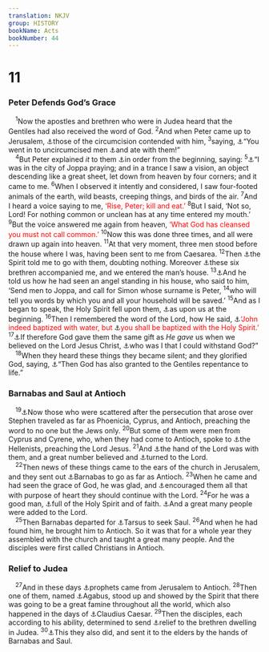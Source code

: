 ```yaml
---
translation: NKJV
group: HISTORY
bookName: Acts 
bookNumber: 44
---
```


<div class="title"><h1>11</h1><h3>Peter Defends God’s Grace</h3></div>
<span class="verse cong_11_1"> <sup>1</sup>Now the apostles and brethren who were in Judea heard that the Gentiles had also received the word of God. </span>
<span class="verse cong_11_2"><sup>2</sup>And when Peter came up to Jerusalem, <a data-toggle="tooltip" data-placement="bottom" title="Acts 10:45">⚓</a>those of the circumcision contended with him, </span>
<span class="verse cong_11_3"><sup>3</sup>saying, <a data-toggle="tooltip" data-placement="bottom" title="Matt. 9:11; Acts 10:28">⚓</a>“You went in to uncircumcised men <a data-toggle="tooltip" data-placement="bottom" title="Gal. 2:12">⚓</a>and ate with them!”<br/></span>
<span class="verse cong_11_4"> <sup>4</sup>But Peter explained <i>it</i> to them <a data-toggle="tooltip" data-placement="bottom" title="Luke 1:3">⚓</a>in order from the beginning, saying: </span>
<span class="verse cong_11_5"><sup>5</sup><a data-toggle="tooltip" data-placement="bottom" title="Acts 10:9">⚓</a>“I was in the city of Joppa praying; and in a trance I saw a vision, an object descending like a great sheet, let down from heaven by four corners; and it came to me. </span>
<span class="verse cong_11_6"><sup>6</sup>When I observed it intently and considered, I saw four-footed animals of the earth, wild beasts, creeping things, and birds of the air. </span>
<span class="verse cong_11_7"><sup>7</sup>And I heard a voice saying to me, <font color="red">‘Rise, Peter; kill and eat.’</font></span>
<span class="verse cong_11_8"><sup>8</sup>But I said, ‘Not so, Lord! For nothing common or unclean has at any time entered my mouth.’ </span>
<span class="verse cong_11_9"><sup>9</sup>But the voice answered me again from heaven, <font color="red">‘What God has cleansed you must not call common.’</font></span>
<span class="verse cong_11_10"><sup>10</sup>Now this was done three times, and all were drawn up again into heaven. </span>
<span class="verse cong_11_11"><sup>11</sup>At that very moment, three men stood before the house where I was, having been sent to me from Caesarea. </span>
<span class="verse cong_11_12"><sup>12</sup>Then <a data-toggle="tooltip" data-placement="bottom" title="(John 16:13); Acts 10:19; 15:7">⚓</a>the Spirit told me to go with them, doubting nothing. Moreover <a data-toggle="tooltip" data-placement="bottom" title="Acts 10:23">⚓</a>these six brethren accompanied me, and we entered the man’s house. </span>
<span class="verse cong_11_13"><sup>13</sup><a data-toggle="tooltip" data-placement="bottom" title="Acts 10:30">⚓</a>And he told us how he had seen an angel standing in his house, who said to him, ‘Send men to Joppa, and call for Simon whose surname is Peter, </span>
<span class="verse cong_11_14"><sup>14</sup>who will tell you words by which you and all your household will be saved.’ </span>
<span class="verse cong_11_15"><sup>15</sup>And as I began to speak, the Holy Spirit fell upon them, <a data-toggle="tooltip" data-placement="bottom" title="Acts 2:1–4; 15:7–9">⚓</a>as upon us at the beginning. </span>
<span class="verse cong_11_16"><sup>16</sup>Then I remembered the word of the Lord, how He said, <a data-toggle="tooltip" data-placement="bottom" title="Matt. 3:11; Mark 1:8; John 1:26, 33; Acts 1:5; 19:4">⚓</a><font color="red">‘John indeed baptized with water, but </font><a data-toggle="tooltip" data-placement="bottom" title="Is. 44:3">⚓</a><font color="red">you shall be baptized with the Holy Spirit.’</font></span>
<span class="verse cong_11_17"><sup>17</sup><a data-toggle="tooltip" data-placement="bottom" title="(Acts 15:8, 9)">⚓</a>If therefore God gave them the same gift as <i>He</i> <i>gave</i> us when we believed on the Lord Jesus Christ, <a data-toggle="tooltip" data-placement="bottom" title="Acts 10:47">⚓</a>who was I that I could withstand God?”<br/></span>
<span class="verse cong_11_18"> <sup>18</sup>When they heard these things they became silent; and they glorified God, saying, <a data-toggle="tooltip" data-placement="bottom" title="Is. 42:1, 6; 49:6; Luke 2:32; John 11:52; Rom. 10:12, 13; 15:9, 16">⚓</a>“Then God has also granted to the Gentiles repentance to life.”<br/></span>
<div class="title"><h3>Barnabas and Saul at Antioch</h3></div>
<span class="verse cong_11_19"> <sup>19</sup><a data-toggle="tooltip" data-placement="bottom" title="Acts 8:1, 4">⚓</a>Now those who were scattered after the persecution that arose over Stephen traveled as far as Phoenicia, Cyprus, and Antioch, preaching the word to no one but the Jews only. </span>
<span class="verse cong_11_20"><sup>20</sup>But some of them were men from Cyprus and Cyrene, who, when they had come to Antioch, spoke to <a data-toggle="tooltip" data-placement="bottom" title="Acts 6:1; 9:29">⚓</a>the Hellenists, preaching the Lord Jesus. </span>
<span class="verse cong_11_21"><sup>21</sup>And <a data-toggle="tooltip" data-placement="bottom" title="Luke 1:66; Acts 2:47">⚓</a>the hand of the Lord was with them, and a great number believed and <a data-toggle="tooltip" data-placement="bottom" title="Acts 9:35; 14:1">⚓</a>turned to the Lord.<br/></span>
<span class="verse cong_11_22"> <sup>22</sup>Then news of these things came to the ears of the church in Jerusalem, and they sent out <a data-toggle="tooltip" data-placement="bottom" title="Acts 4:36; 9:27">⚓</a>Barnabas to go as far as Antioch. </span>
<span class="verse cong_11_23"><sup>23</sup>When he came and had seen the grace of God, he was glad, and <a data-toggle="tooltip" data-placement="bottom" title="Acts 13:43; 14:22">⚓</a>encouraged them all that with purpose of heart they should continue with the Lord. </span>
<span class="verse cong_11_24"><sup>24</sup>For he was a good man, <a data-toggle="tooltip" data-placement="bottom" title="Acts 6:5">⚓</a>full of the Holy Spirit and of faith. <a data-toggle="tooltip" data-placement="bottom" title="Acts 5:14; 11:21">⚓</a>And a great many people were added to the Lord.<br/></span>
<span class="verse cong_11_25"> <sup>25</sup>Then Barnabas departed for <a data-toggle="tooltip" data-placement="bottom" title="Acts 9:11, 30">⚓</a>Tarsus to seek Saul. </span>
<span class="verse cong_11_26"><sup>26</sup>And when he had found him, he brought him to Antioch. So it was that for a whole year they assembled with the church and taught a great many people. And the disciples were first called Christians in Antioch.<br/></span>
<div class="title"><h3>Relief to Judea</h3></div>
<span class="verse cong_11_27"> <sup>27</sup>And in these days <a data-toggle="tooltip" data-placement="bottom" title="Acts 2:17; 13:1; 15:32; 21:9; 1 Cor. 12:28; Eph. 4:11">⚓</a>prophets came from Jerusalem to Antioch. </span>
<span class="verse cong_11_28"><sup>28</sup>Then one of them, named <a data-toggle="tooltip" data-placement="bottom" title="John 16:13; Acts 21:10">⚓</a>Agabus, stood up and showed by the Spirit that there was going to be a great famine throughout all the world, which also happened in the days of <a data-toggle="tooltip" data-placement="bottom" title="Acts 18:2">⚓</a>Claudius Caesar. </span>
<span class="verse cong_11_29"><sup>29</sup>Then the disciples, each according to his ability, determined to send <a data-toggle="tooltip" data-placement="bottom" title="Rom. 15:26; 1 Cor. 16:1; 2 Cor. 9:1">⚓</a>relief to the brethren dwelling in Judea. </span>
<span class="verse cong_11_30"><sup>30</sup><a data-toggle="tooltip" data-placement="bottom" title="Acts 12:25">⚓</a>This they also did, and sent it to the elders by the hands of Barnabas and Saul.<br/></span>
